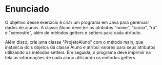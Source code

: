 # Enunciado
O objetivo desse exercício é criar um programa em Java para gerenciar dados de alunos. A classe Aluno deve ter os atributos "nome", "curso", "ra" e "semestre", além de métodos getters e setters para cada atributo.

Além disso, crie uma classe "ProjetoAluno" com o método main, que instancia dois objetos da classe Aluno e atribui valores para seus atributos utilizando os métodos setters. Em seguida, o programa deve imprimir na tela as informações de cada aluno utilizando os métodos getters.